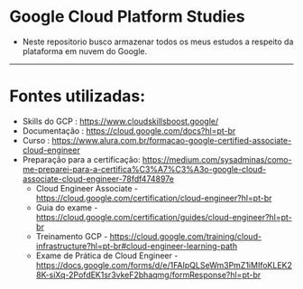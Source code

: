 # Google Cloud Platform Studies
* Neste repositorio busco armazenar todos os meus estudos a respeito da plataforma em nuvem do Google.
-----
# Fontes utilizadas:
* Skills do GCP : https://www.cloudskillsboost.google/
* Documentação : https://cloud.google.com/docs?hl=pt-br
* Curso : https://www.alura.com.br/formacao-google-certified-associate-cloud-engineer
* Preparação para a certificação: https://medium.com/sysadminas/como-me-preparei-para-a-certifica%C3%A7%C3%A3o-google-cloud-associate-cloud-engineer-78fdf474897e
  * Cloud Engineer Associate - https://cloud.google.com/certification/cloud-engineer?hl=pt-br
  * Guia do exame - https://cloud.google.com/certification/guides/cloud-engineer?hl=pt-br
  * Treinamento GCP - https://cloud.google.com/training/cloud-infrastructure?hl=pt-br#cloud-engineer-learning-path
  * Exame de Prática de Cloud Engineer - https://docs.google.com/forms/d/e/1FAIpQLSeWm3PmZ1iMIfoKLEK28K-siXq-2PofdEK1sr3vkeF2bhaqmg/formResponse?hl=pt-br
